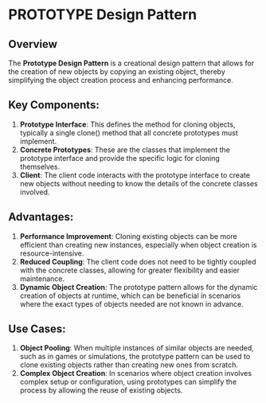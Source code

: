 # PROTOTYPE Design Pattern

## Overview
The **Prototype Design Pattern** is a creational design pattern that allows for the creation of new objects by copying an existing object, thereby simplifying the object creation process and enhancing performance.

## Key Components:
1. **Prototype Interface**: This defines the method for cloning objects, typically a single clone() method that all concrete prototypes must implement.
2. **Concrete Prototypes**: These are the classes that implement the prototype interface and provide the specific logic for cloning themselves.
3. **Client**: The client code interacts with the prototype interface to create new objects without needing to know the details of the concrete classes involved.

## Advantages:
1. **Performance Improvement**: Cloning existing objects can be more efficient than creating new instances, especially when object creation is resource-intensive.
2. **Reduced Coupling**: The client code does not need to be tightly coupled with the concrete classes, allowing for greater flexibility and easier maintenance.
3. **Dynamic Object Creation**: The prototype pattern allows for the dynamic creation of objects at runtime, which can be beneficial in scenarios where the exact types of objects needed are not known in advance.

## Use Cases:
1. **Object Pooling**: When multiple instances of similar objects are needed, such as in games or simulations, the prototype pattern can be used to clone existing objects rather than creating new ones from scratch.
2. **Complex Object Creation**: In scenarios where object creation involves complex setup or configuration, using prototypes can simplify the process by allowing the reuse of existing objects.